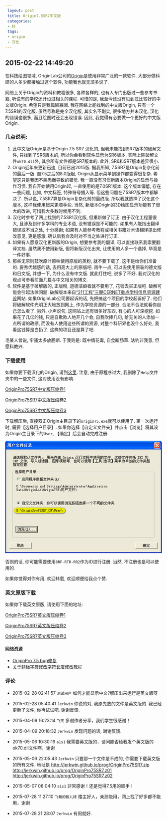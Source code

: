 ```yaml
---
 layout: post
 title: Origin7.5SR7中文版
 categories:
 - 科
 tags:
 - origin
 - 汉化
---
```


## 2015-02-22 14:49:20

在科技绘图领域, OriginLab公司的[Origin](http://www.originlab.com/)是使用非常广泛的一款软件. 大部分做科研的人多少都接触过这个软件, 功能我也就无须多说了.

网络上关于Origin的资料和教程很多, 各种各样的, 也有人专门出版过一些参考书籍, 听说有的学校还开设过相关的课程. 可惜的是, 我至今还没有见到过比较好的中文版Origin. 希望只是我孤陋寡闻. 我在网络上能找到的中文版Origin, 只有一个7.5SR1的汉化版. 虽然号称是完全汉化版, 其实名不副实, 很多地方并未汉化, 汉化的错误也很多, 而且绘图时还会出现错误. 因此, 我觉得有必要做一个更好的中文版Origin.

### 几点说明:

1. 此中文版Origin是基于Origin 7.5 SR7 汉化的, 但我未能找到SR7版本的破解文件, 只找到了SR6版本的, 所以你会看到软件显示为SR6版本. 实际上除破解文件`ok70.dll`外, 其余所有文件都是SR7版本的. 此外, SR6和SR7版本差异很小.
2. Origin近年来更新迅速, 目前已出2015版. 据我所知, 7.5SR7是Origin复杂化前的最后一版. 自7.5之后的8.0版起, Origin从显示菜单到操作都变得很复杂. 希望这只是我因不熟悉而导致的错觉. 我一直没有习惯新版本Origin的显示与操作习惯. 我自开始使用Origin起, 一直使用的是7.0SR1版本. 这个版本偏低, 存在一些问题, 比如, 中文标签, 特殊符号插入等. 但这些问题在7.5SR7版本中都解决了. 所以说, 7.5SR7算是Origin复杂化前的最终版. 所以我就选择了汉化这个版本, 这样我使用起来更顺手些. 当然, 新版本Origin的3D绘图显示功能有了很大的改进, 可惜我大多数时候用不到.
3. 汉化时参考了网上找到的7.5SR1汉化版, 但重新做了订正. 由于汉化工程量很大, 且涉及到许多学科的专业术语, 没有错误是不可能的. 如果有人能指出翻译错误或不当之处, 十分感谢; 如果有人能参考教程或相关书籍对术语翻译提出修改意见, 更是感激. 确认后我会及时对不当之处进行订正.
4. 如果有人愿意汉化更新版的Origin, 想要参考我的翻译, 可以直接联系我索要翻译文档. 虽然我不使用新版, 但将新版汉化出来, 让使用的人多一个选择, 毕竟是一件好事.
5. 那些无原则鼓吹原汁原味使用原版的英粉, 就不要下载了, 这不是给你们准备的. 要秀优越感的话, 去用高大上的原版吧. 再牛一点, 可以去使用原装的德文版和日文版, 并想一下, 为什么没有中文版. 就此打住吧, 说多了不好. 我对汉化的观点可参看前面几篇与中文相关的博文.
6. 软件是基于破解版的, 正版粉, 道德洁癖者就不要用了, 花钱去买正版吧. 破解可能会引起法律问题. 破解版本来自[“211工程”三期CERNET重点学科信息资源建设](https://ftp.kdis.edu.cn/)网站. 如果OriginLab公司要起诉的话, 先把搞这个项目的学校起诉好了. 他们将破解软件光明正大地放到网上, 作为学校资源的一部分, 合法不合法就看你自己怎么看了. 另外, 小声说句, 这网站上还有很多好东西, 有心的人可深挖挖. 如果花了几亿的钱, 只是自欺欺人地开几个会, 自我吹捧几句, 给无关的人添加一点所谓的政绩, 而没有人使用这些所谓的资源, 对整个科研界也没什么好处, 我看这钱算是白扔了, 这样的项目还是算了吧.

毛某人曾说, 牢骚太多放肠断. 于我则是: 既中情花毒, 自食断肠草. 沽钓非我意, 但愿科教兴.

### 下载使用

如果你要下载汉化的Origin, 请到[这里](http://jerkwin.github.io/2015/02/22/Origin7.5SR7%E4%B8%AD%E6%96%87%E7%89%88/). 注意, 由于原程序过大, 我删除了`Help`文件夹中的一些文件, 这对使用没有影响.

[OriginPro75SR7中文版压缩卷1](/prog/OriginPro75SR7_CN.z01)

[OriginPro75SR7中文版压缩卷2](/prog/OriginPro75SR7_CN.z02)

[OriginPro75SR7中文版压缩卷3](/prog/OriginPro75SR7_CN.zip)

下载解压后, 直接双击Origin主目录下的`origin75.exe`就可以使用了. 第一次运行时, 需要【选择用户目录】. 如果你选择【自定义文件夹】并点击【浏览】将其设为Origin主目录下的`User`, 【确定】后会自动完成注册.

![](/pic/Origin.png)

否则的话, 你可能需要使用`8RF-RTR-RR2`作为ID进行注册. 当然, 不注册也是可以使用的.

如果你觉得对你有用, 欢迎转载, 欢迎顺便给我点个赞.

### 英文原版下载

如果你下载英文原版, 请使用下面的地址:

[OriginPro75SR7英文版压缩卷1](/prog/OriginPro75SR7.z01)

[OriginPro75SR7英文版压缩卷2](/prog/OriginPro75SR7.z02)

[OriginPro75SR7英文版压缩卷3](/prog/OriginPro75SR7.zip)

#### 网络资源

- [OriginPro 7.5 bug修复](https://thunderspace.wordpress.com/2008/12/21/originpro-7-5-bug%E4%BF%AE%E5%A4%8D/)
- [关于非标字符修改字符长度修改教程](http://www.v5pc.com/2396.html)

### 评论

- 2015-02-28 02:41:57 `测试用户` 如何才能显示中文?解压出来运行是英文版呀
- 2015-02-28 05:40:41 `Jerkwin` 你说的对, 我原先放的文件是英文版的. 我已经更新了文件, 你再试试吧. 谢谢反馈.

- 2015-04-09 16:23:14 `飞天` 多谢作者分享，我们学生很感谢！
- 2015-04-09 20:18:32 `Jerkwin` 发现问题的话, 谢谢反馈.

- 2015-05-06 10:30:19 `a1s1` 我需要英文版的，请问能否给我发个英文版的ok70.dll文件啊，谢谢

- 2015-05-06 22:05:43 `Jerkwin` 只要那一个文件是不成的, 你需要下载英文版的所有文件. 地址是
		http://jerkwin.github.io/prog/OriginPro75SR7.zip
		http://jerkwin.github.io/prog/OriginPro75SR7.z01
		http://jerkwin.github.io/prog/OriginPro75SR7.z02

- 2015-05-07 08:04:10 `a1s1` 非常感谢！还是觉得7.5用的顺手！

- 2015-07-28 11:27:10 `飞舞的板儿砖` 楼主好人，亲测能用，网上找了好多都不能用，谢谢
- 2015-07-28 21:28:07 `Jerkwin` 有用就好.
